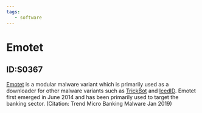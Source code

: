 ```yaml
---
tags:
   - software
---
```

# Emotet
## ID:S0367
[Emotet](/mitre/software/S0367) is a modular malware variant which is primarily used as a downloader for other malware variants such as [TrickBot](/mitre/software/S0266) and [IcedID](/mitre/software/S0483). Emotet first emerged in June 2014 and has been primarily used to target the banking sector. (Citation: Trend Micro Banking Malware Jan 2019)
